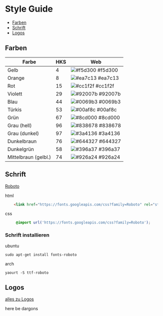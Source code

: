 # Style Guide

- [Farben](#farben)
- [Schrift](#schrift)
- [Logos](#logos)

## Farben

| Farbe | HKS | Web |
| --- | --- | --- |
| Gelb | 4 | ![#f5d300](https://placehold.it/15/f5d300/000000?text=+) #f5d300 | 
| Orange | 8 | ![#ea7c13](https://placehold.it/15/ea7c13/000000?text=+) #ea7c13  |
| Rot | 15 | ![#cc1f2f](https://placehold.it/15/cc1f2f/000000?text=+) #cc1f2f |
| Violett | 29 | ![#92007b](https://placehold.it/15/92007b/000000?text=+) #92007b  |
| Blau | 44 | ![#0069b3](https://placehold.it/15/0069b3/000000?text=+) #0069b3  |
| Türkis | 53 | ![#00af8c](https://placehold.it/15/00af8c/000000?text=+) #00af8c |
| Grün | 67 | ![#8cd000](https://placehold.it/15/8cd000/000000?text=+) #8cd000  |
| Grau (hell) | 96 | ![#838678](https://placehold.it/15/838678/000000?text=+) #838678 |
| Grau (dunkel) | 97 | ![#3a4136](https://placehold.it/15/3a4136/000000?text=+) #3a4136 |
| Dunkelbraun | 76 | ![#644327](https://placehold.it/15/644327/000000?text=+) #644327 |
| Dunkelgrün | 58 | ![#396a37](https://placehold.it/15/396a37/000000?text=+) #396a37 |
| Mittelbraun (gelbl.) | 74 | ![#926a24](https://placehold.it/15/926a24/000000?text=+) #926a24 |

## Schrift

[Roboto](https://fonts.google.com/specimen/Roboto) 

html
```html
    <link href="https://fonts.googleapis.com/css?family=Roboto" rel="stylesheet">
```
css
```css
     @import url('https://fonts.googleapis.com/css?family=Roboto');
```
### Schrift installieren

ubuntu

    sudo apt-get install fonts-roboto

arch
 
    yaourt -S ttf-roboto
    


## Logos

[alles zu Logos](https://github.com/klimapartner/style-guide/tree/master/Logos)

here be dargons



